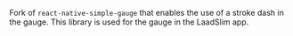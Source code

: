 Fork of `react-native-simple-gauge` that enables the use of a stroke dash in the gauge. This library is used for the gauge in the LaadSlim app.

